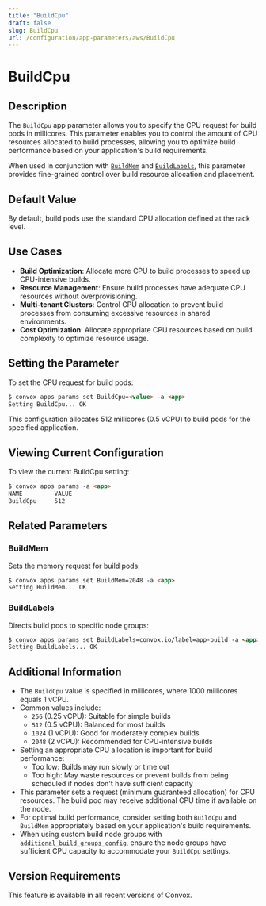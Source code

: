 ```yaml
---
title: "BuildCpu"
draft: false
slug: BuildCpu
url: /configuration/app-parameters/aws/BuildCpu
---
```


# BuildCpu

## Description
The `BuildCpu` app parameter allows you to specify the CPU request for build pods in millicores. This parameter enables you to control the amount of CPU resources allocated to build processes, allowing you to optimize build performance based on your application's build requirements.

When used in conjunction with [`BuildMem`](/configuration/app-parameters/aws/BuildMem) and [`BuildLabels`](/configuration/app-parameters/aws/BuildLabels), this parameter provides fine-grained control over build resource allocation and placement.

## Default Value
By default, build pods use the standard CPU allocation defined at the rack level.

## Use Cases
- **Build Optimization**: Allocate more CPU to build processes to speed up CPU-intensive builds.
- **Resource Management**: Ensure build processes have adequate CPU resources without overprovisioning.
- **Multi-tenant Clusters**: Control CPU allocation to prevent build processes from consuming excessive resources in shared environments.
- **Cost Optimization**: Allocate appropriate CPU resources based on build complexity to optimize resource usage.

## Setting the Parameter
To set the CPU request for build pods:

```html
$ convox apps params set BuildCpu=<value> -a <app>
Setting BuildCpu... OK
```

This configuration allocates 512 millicores (0.5 vCPU) to build pods for the specified application.

## Viewing Current Configuration
To view the current BuildCpu setting:

```html
$ convox apps params -a <app>
NAME         VALUE
BuildCpu     512
```

## Related Parameters

### BuildMem
Sets the memory request for build pods:

```html
$ convox apps params set BuildMem=2048 -a <app>
Setting BuildMem... OK
```

### BuildLabels
Directs build pods to specific node groups:

```html
$ convox apps params set BuildLabels=convox.io/label=app-build -a <app>
Setting BuildLabels... OK
```

## Additional Information
- The `BuildCpu` value is specified in millicores, where 1000 millicores equals 1 vCPU.
- Common values include:
  - `256` (0.25 vCPU): Suitable for simple builds
  - `512` (0.5 vCPU): Balanced for most builds
  - `1024` (1 vCPU): Good for moderately complex builds
  - `2048` (2 vCPU): Recommended for CPU-intensive builds
- Setting an appropriate CPU allocation is important for build performance:
  - Too low: Builds may run slowly or time out
  - Too high: May waste resources or prevent builds from being scheduled if nodes don't have sufficient capacity
- This parameter sets a request (minimum guaranteed allocation) for CPU resources. The build pod may receive additional CPU time if available on the node.
- For optimal build performance, consider setting both `BuildCpu` and `BuildMem` appropriately based on your application's build requirements.
- When using custom build node groups with [`additional_build_groups_config`](/configuration/rack-parameters/aws/additional_build_groups_config), ensure the node groups have sufficient CPU capacity to accommodate your `BuildCpu` settings.

## Version Requirements
This feature is available in all recent versions of Convox.
